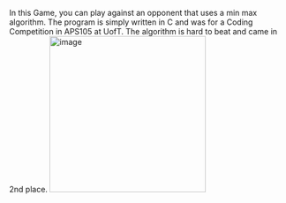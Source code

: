 In this Game, you can play against an opponent that uses a min max algorithm. The program is simply written in C and was for a Coding Competition in APS105 at UofT. The algorithm is hard to beat and came in 2nd place. <img width="283" alt="image" src="https://github.com/user-attachments/assets/039e0010-05fe-4e93-a73e-7c6c940dfca3" />
